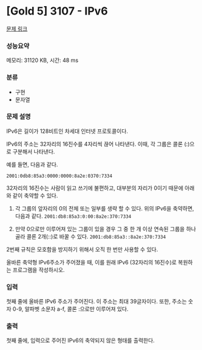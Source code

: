 # [Gold 5] 3107 - IPv6

[문제 링크](https://www.acmicpc.net/problem/3107)

### 성능요약
메모리: 31120 KB, 시간: 48 ms

### 분류
- 구현
- 문자열

### 문제 설명
IPv6은 길이가 128비트인 차세대 인터넷 프로토콜이다.

IPv6의 주소는 32자리의 16진수를 4자리씩 끊어 나타낸다. 이때, 각 그룹은 콜론 (:)으로 구분해서 나타낸다.

예를 들면, 다음과 같다.

`2001:0db8:85a3:0000:0000:8a2e:0370:7334`

32자리의 16진수는 사람이 읽고 쓰기에 불편하고, 대부분의 자리가 0이기 때문에 아래와 같이 축약할 수 있다.

1. 각 그룹의 앞자리의 0의 전체 또는 일부를 생략 할 수 있다. 위의 IPv6을 축약하면, 다음과 같다.
`2001:db8:85a3:0:00:8a2e:370:7334`

2. 만약 0으로만 이루어져 있는 그룹이 있을 경우 그 중 한 개 이상 연속된 그룹을 하나 골라 콜론 2개(::)로 바꿀 수 있다.
`2001:db8:85a3::8a2e:370:7334`

2번째 규칙은 모호함을 방지하기 위해서 오직 한 번만 사용할 수 있다.

올바른 축약형 IPv6주소가 주어졌을 때, 이를 원래 IPv6 (32자리의 16진수)로 복원하는 프로그램을 작성하시오.


### 입력
첫째 줄에 올바른 IPv6 주소가 주어진다. 이 주소는 최대 39글자이다. 또한, 주소는 숫자 0-9, 알파벳 소문자 a-f, 콜론 :으로만 이루어져 있다.

### 출력
첫째 줄에, 입력으로 주어진 IPv6의 축약되지 않은 형태를 출력한다.